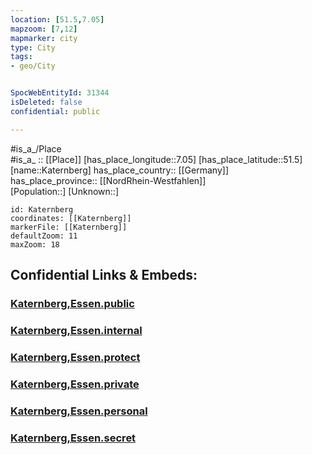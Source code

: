 ```yaml
---
location: [51.5,7.05] 
mapzoom: [7,12] 
mapmarker: city 
type: City
tags:
- geo/City


SpocWebEntityId: 31344
isDeleted: false
confidential: public

---
```

#is_a_/Place  
#is_a_ :: [[Place]] 
[has_place_longitude::7.05] 
[has_place_latitude::51.5] 
[name::Katernberg] 
has_place_country:: [[Germany]]  
has_place_province:: [[NordRhein-Westfahlen]]  
[Population::] 
[Unknown::] 


```leaflet
id: Katernberg
coordinates: [[Katernberg]] 
markerFile: [[Katernberg]] 
defaultZoom: 11 
maxZoom: 18
```


## Confidential Links & Embeds: 

### [Katernberg,Essen.public](/_public/\Earth\Continent\Europe\Europe~Central\Germany\Germany~West\Nordrhein-Westfalen\counties~NW\Essen,RuhrKaternberg,Essen.public.md) 

### [Katernberg,Essen.internal](/_internal/\Earth\Continent\Europe\Europe~Central\Germany\Germany~West\Nordrhein-Westfalen\counties~NW\Essen,RuhrKaternberg,Essen.internal.md) 

### [Katernberg,Essen.protect](/_protect/\Earth\Continent\Europe\Europe~Central\Germany\Germany~West\Nordrhein-Westfalen\counties~NW\Essen,RuhrKaternberg,Essen.protect.md) 

### [Katernberg,Essen.private](/_private/\Earth\Continent\Europe\Europe~Central\Germany\Germany~West\Nordrhein-Westfalen\counties~NW\Essen,RuhrKaternberg,Essen.private.md) 

### [Katernberg,Essen.personal](/_personal/\Earth\Continent\Europe\Europe~Central\Germany\Germany~West\Nordrhein-Westfalen\counties~NW\Essen,RuhrKaternberg,Essen.personal.md) 

### [Katernberg,Essen.secret](/_secret/\Earth\Continent\Europe\Europe~Central\Germany\Germany~West\Nordrhein-Westfalen\counties~NW\Essen,RuhrKaternberg,Essen.secret.md)

